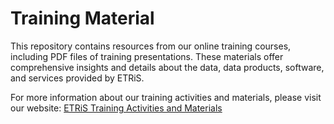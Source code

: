 # Training Material 

This repository contains  resources from our online training courses, including PDF files of training presentations. These materials offer comprehensive insights and details about the data, data products, software, and services provided by ETRiS.

For more information about our training activities and materials, please visit our website: [ETRiS Training Activities and Materials](https://eurotsunamirisk.org/training-activities-and-materials/)


